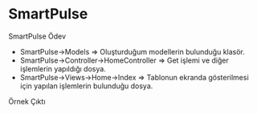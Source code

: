 # SmartPulse
SmartPulse Ödev

- SmartPulse->Models => Oluşturduğum modellerin bulunduğu klasör.
- SmartPulse->Controller->HomeController => Get işlemi ve diğer işlemlerin yapıldığı dosya.
- SmartPulse->Views->Home->Index => Tablonun ekranda gösterilmesi için yapılan işlemlerin bulunduğu dosya.

Örnek Çıktı 
